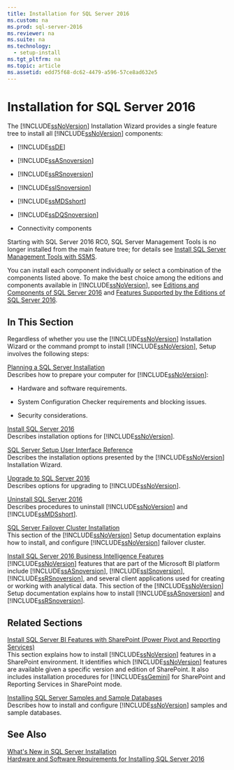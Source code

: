 ```yaml
---
title: Installation for SQL Server 2016
ms.custom: na
ms.prod: sql-server-2016
ms.reviewer: na
ms.suite: na
ms.technology: 
  - setup-install
ms.tgt_pltfrm: na
ms.topic: article
ms.assetid: edd75f68-dc62-4479-a596-57ce8ad632e5
---
```

# Installation for SQL Server 2016
  The [!INCLUDE[ssNoVersion](../../Topics/TopicNameContainA/includes/ssNoVersion_md.md)] Installation Wizard provides a single feature tree to install all [!INCLUDE[ssNoVersion](../../Topics/TopicNameContainA/includes/ssNoVersion_md.md)] components:  
  
-   [!INCLUDE[ssDE](../../Topics/TopicNameContainA/includes/ssDE_md.md)]  
  
-   [!INCLUDE[ssASnoversion](../../Topics/TopicNameContainA/includes/ssASnoversion_md.md)]  
  
-   [!INCLUDE[ssRSnoversion](../../Topics/TopicNameContainA/includes/ssRSnoversion_md.md)]  
  
-   [!INCLUDE[ssISnoversion](../../Topics/TopicNameContainA/includes/ssISnoversion_md.md)]  
  
-   [!INCLUDE[ssMDSshort](../../Topics/TopicNameContainA/includes/ssMDSshort_md.md)]  
  
-   [!INCLUDE[ssDQSnoversion](../../Topics/TopicNameContainA/includes/ssDQSnoversion_md.md)]  
  
-   Connectivity components  
  
 Starting with SQL Server 2016 RC0, SQL Server Management Tools is no longer installed from  the main feature tree; for details see [Install SQL Server Management Tools with SSMS](../../Topics/TopicNameNotContainA/Install-SQL-Server-Management-Tools-with-SSMS.md).  
  
 You can install each component individually or select a combination of the components listed above. To make the best choice among the editions and components available in [!INCLUDE[ssNoVersion](../../Topics/TopicNameContainA/includes/ssNoVersion_md.md)], see [Editions and Components of SQL Server 2016](../../Topics/TopicNameNotContainA/Editions-and-Components-of-SQL-Server-2016.md) and [Features Supported by the Editions of SQL Server 2016](../../Topics/TopicNameNotContainA/Features-Supported-by-the-Editions-of-SQL-Server-2016.md).  
  
## In This Section  
 Regardless of whether you use the [!INCLUDE[ssNoVersion](../../Topics/TopicNameContainA/includes/ssNoVersion_md.md)] Installation Wizard or the command prompt to install [!INCLUDE[ssNoVersion](../../Topics/TopicNameContainA/includes/ssNoVersion_md.md)], Setup involves the following steps:  
  
 [Planning a SQL Server Installation](../../Topics/TopicNameContainA/Planning-a-SQL-Server-Installation.md)  
 Describes how to prepare your computer for [!INCLUDE[ssNoVersion](../../Topics/TopicNameContainA/includes/ssNoVersion_md.md)]:  
  
-   Hardware and software requirements.  
  
-   System Configuration Checker requirements and blocking issues.  
  
-   Security considerations.  
  
 [Install SQL Server 2016](../../Topics/TopicNameNotContainA/Install-SQL-Server-2016.md)  
 Describes installation options for [!INCLUDE[ssNoVersion](../../Topics/TopicNameContainA/includes/ssNoVersion_md.md)].  
  
 [SQL Server Setup User Interface Reference](../../Topics/TopicNameNotContainA/SQL-Server-Setup-User-Interface-Reference.md)  
 Describes the installation options presented by the [!INCLUDE[ssNoVersion](../../Topics/TopicNameContainA/includes/ssNoVersion_md.md)] Installation Wizard.  
  
 [Upgrade to SQL Server 2016](../../Topics/TopicNameNotContainA/Upgrade-to-SQL-Server-2016.md)  
 Describes options for upgrading to [!INCLUDE[ssNoVersion](../../Topics/TopicNameContainA/includes/ssNoVersion_md.md)].  
  
 [Uninstall SQL Server 2016](../../Topics/TopicNameNotContainA/Uninstall-SQL-Server-2016.md)  
 Describes procedures to uninstall [!INCLUDE[ssNoVersion](../../Topics/TopicNameContainA/includes/ssNoVersion_md.md)] and [!INCLUDE[ssMDSshort](../../Topics/TopicNameContainA/includes/ssMDSshort_md.md)].  
  
 [SQL Server Failover Cluster Installation](../../Topics/TopicNameNotContainA/SQL-Server-Failover-Cluster-Installation.md)  
 This section of the [!INCLUDE[ssNoVersion](../../Topics/TopicNameContainA/includes/ssNoVersion_md.md)] Setup documentation explains how to install, and configure [!INCLUDE[ssNoVersion](../../Topics/TopicNameContainA/includes/ssNoVersion_md.md)] failover cluster.  
  
 [Install SQL Server 2016 Business Intelligence Features](../../Topics/TopicNameNotContainA/Install-SQL-Server-2016-Business-Intelligence-Features.md)  
 [!INCLUDE[ssNoVersion](../../Topics/TopicNameContainA/includes/ssNoVersion_md.md)] features that are part of the Microsoft BI platform include [!INCLUDE[ssASnoversion](../../Topics/TopicNameContainA/includes/ssASnoversion_md.md)], [!INCLUDE[ssISnoversion](../../Topics/TopicNameContainA/includes/ssISnoversion_md.md)], [!INCLUDE[ssRSnoversion](../../Topics/TopicNameContainA/includes/ssRSnoversion_md.md)], and several client applications used for creating or working with analytical data. This section of the [!INCLUDE[ssNoVersion](../../Topics/TopicNameContainA/includes/ssNoVersion_md.md)] Setup documentation explains how to install [!INCLUDE[ssASnoversion](../../Topics/TopicNameContainA/includes/ssASnoversion_md.md)] and [!INCLUDE[ssRSnoversion](../../Topics/TopicNameContainA/includes/ssRSnoversion_md.md)].  
  
## Related Sections  
 [Install SQL Server BI Features with SharePoint &#40;Power Pivot and Reporting Services&#41;](../../Topics/TopicNameNotContainA/Install-SQL-Server-BI-Features-with-SharePoint--Power-Pivot-and-Reporting-Services-.md)  
 This section explains how to install [!INCLUDE[ssNoVersion](../../Topics/TopicNameContainA/includes/ssNoVersion_md.md)] features in a SharePoint environment. It identifies which [!INCLUDE[ssNoVersion](../../Topics/TopicNameContainA/includes/ssNoVersion_md.md)] features are available given a specific version and edition of SharePoint. It also includes installation procedures for [!INCLUDE[ssGemini](../../Topics/TopicNameContainA/includes/ssGemini_md.md)] for SharePoint and Reporting Services in SharePoint mode.  
  
 [Installing SQL Server Samples and Sample Databases](http://sqlserversamples.codeplex.com/)  
 Describes how to install and configure [!INCLUDE[ssNoVersion](../../Topics/TopicNameContainA/includes/ssNoVersion_md.md)] samples and sample databases.  
  
## See Also  
 [What's New in SQL Server Installation](../Topic/What's%20New%20in%20SQL%20Server%20Installation.md)   
 [Hardware and Software Requirements for Installing SQL Server 2016](../../Topics/TopicNameNotContainA/Hardware-and-Software-Requirements-for-Installing-SQL-Server-2016.md)  
  
  